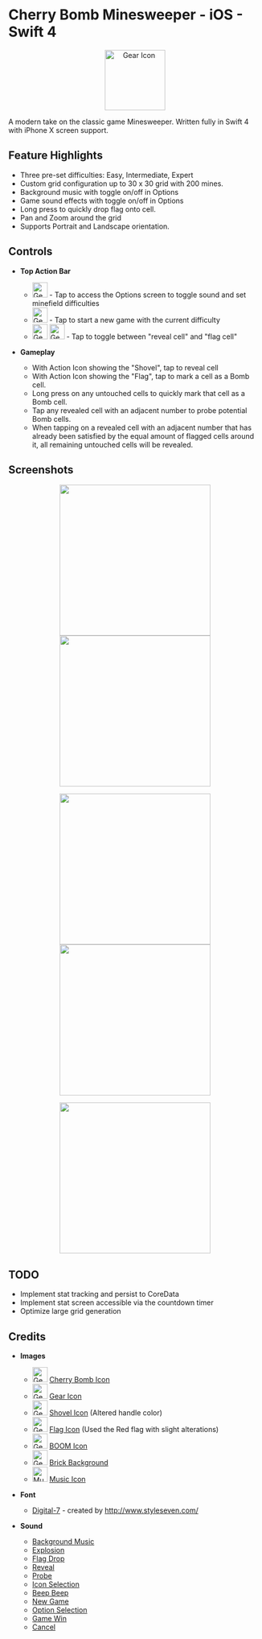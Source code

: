 # Cherry Bomb Minesweeper - iOS - Swift 4
<p align="center"><img src="https://github.com/duyngn/cherry-bomb-sweeper-ios/blob/master/CherryBombSweeper/Assets.xcassets/AppIcon.appiconset/Icon-180.png?raw=true" alt="Gear Icon" width="120"/> </p>

A modern take on the classic game Minesweeper. Written fully in Swift 4 with iPhone X screen support.

## Feature Highlights
 - Three pre-set difficulties: Easy, Intermediate, Expert
 - Custom grid configuration up to 30 x 30 grid with 200 mines.
 - Background music with toggle on/off in Options
 - Game sound effects with toggle on/off in Options
 - Long press to quickly drop flag onto cell.
 - Pan and Zoom around the grid
 - Supports Portrait and Landscape orientation.

## Controls
- **Top Action Bar**
	- <img src="https://github.com/duyngn/cherry-bomb-sweeper-ios/blob/master/CherryBombSweeper/Assets.xcassets/gear-icon.imageset/gear-120.png?raw=true" alt="Gear Icon" width="30" height="30"/> - Tap to access the Options screen to toggle sound and set minefield difficulties
	- <img src="https://github.com/duyngn/cherry-bomb-sweeper-ios/blob/master/CherryBombSweeper/Assets.xcassets/cherry-bomb-icon.imageset/Icon-120.png?raw=true" alt="Gear Icon" width="30" height="30"/> - Tap to start a new game with the current difficulty
	- <img src="https://github.com/duyngn/cherry-bomb-sweeper-ios/blob/master/CherryBombSweeper/Assets.xcassets/shovel-icon.imageset/shovel-120.png?raw=true" alt="Gear Icon" width="30" height="30"/> <img src="https://github.com/duyngn/cherry-bomb-sweeper-ios/blob/master/CherryBombSweeper/Assets.xcassets/flag-icon.imageset/Icon-120.png?raw=true" alt="Gear Icon" width="30" height="30"/> - Tap to toggle between "reveal cell" and "flag cell"
	
- **Gameplay**
	- With Action Icon showing the "Shovel", tap to reveal cell
	- With Action Icon showing the "Flag", tap to mark a cell as a Bomb cell.
	- Long press on any untouched cells to quickly mark that cell as a Bomb cell.
	- Tap any revealed cell with an adjacent number to probe potential Bomb cells.
	- When tapping on a revealed cell with an adjacent number that has already been satisfied by the equal amount of flagged cells around it, all remaining untouched cells will be revealed.

## Screenshots
<p align="center">
<img src="https://user-images.githubusercontent.com/5741896/35718857-3d37fac2-079b-11e8-9c46-05d2d17742b5.jpg" width="300"/> <img src="https://user-images.githubusercontent.com/5741896/35718813-0ab93a7a-079b-11e8-928d-3c2919db4701.jpg" width="300"/>
</p>
<p align="center">
<img src="https://user-images.githubusercontent.com/5741896/35718871-5260ade0-079b-11e8-85b3-03ce02846ad2.jpg" width="300"/> <img src="https://user-images.githubusercontent.com/5741896/36017407-73789e3e-0d2c-11e8-9327-ef1ebb9fb16a.PNG" width="300"/>
</p>
<p align="center">
<img src="https://user-images.githubusercontent.com/5741896/36017473-b8a9035e-0d2c-11e8-8995-6a181f6d7c98.PNG" width="300"/>
</p>

## TODO

- Implement stat tracking and persist to CoreData
- Implement stat screen accessible via the countdown timer
- Optimize large grid generation

## Credits

- **Images**
	- <img src="https://github.com/duyngn/cherry-bomb-sweeper-ios/blob/master/CherryBombSweeper/Assets.xcassets/cherry-bomb-icon.imageset/Icon-120.png?raw=true" alt="Gear Icon" width="30" height="30"/> [Cherry Bomb Icon](https://www.1001freedownloads.com/free-clipart/cartoon-bomb)
	- <img src="https://github.com/duyngn/cherry-bomb-sweeper-ios/blob/master/CherryBombSweeper/Assets.xcassets/gear-icon.imageset/gear-120.png?raw=true" alt="Gear Icon" width="30" height="30"/> [Gear Icon](https://www.1001freedownloads.com/free-clipart/architetto-ruota-dentata-2)
	- <img src="https://github.com/duyngn/cherry-bomb-sweeper-ios/blob/master/CherryBombSweeper/Assets.xcassets/shovel-icon.imageset/shovel-120.png?raw=true" alt="Gear Icon" width="30" height="30"/> [Shovel Icon](https://www.1001freedownloads.com/free-clipart/shovel-4) (Altered handle color)
	- <img src="https://github.com/duyngn/cherry-bomb-sweeper-ios/blob/master/CherryBombSweeper/Assets.xcassets/flag-icon.imageset/Icon-120.png?raw=true" alt="Gear Icon" width="30" height="30"/> [Flag Icon](https://www.1001freedownloads.com/free-clipart/game-marbles-flags) (Used the Red flag with slight alterations)
	- <img src="https://github.com/duyngn/cherry-bomb-sweeper-ios/blob/master/CherryBombSweeper/Assets.xcassets/boom-icon.imageset/Icon-120.png?raw=true" alt="Gear Icon" width="30" height="30"/> [BOOM Icon](https://www.1001freedownloads.com/free-clipart/boom)
	- <img src="https://github.com/duyngn/cherry-bomb-sweeper-ios/blob/master/CherryBombSweeper/Assets.xcassets/brick-tile-icon.imageset/brick-tile-icon-120.jpg?raw=true" alt="Gear Icon" width="30" height="30"/> [Brick Background](https://www.1001freedownloads.com/free-clipart/brick-tile)
	- <img src="https://github.com/duyngn/cherry-bomb-sweeper-ios/blob/master/CherryBombSweeper/Assets.xcassets/music-icon.imageset/music-icon-120.png?raw=true" alt="Music Icon" width="30" height="30"/> [Music Icon](https://www.1001freedownloads.com/free-clipart/double_croche)
	
- **Font**
	- [Digital-7](http://www.styleseven.com/php/get_product.php?product=Digital-7) - created by http://www.styleseven.com/
	
- **Sound**
	- [Background Music](https://freesound.org/people/RokZRooM/sounds/344778/)
	- [Explosion](https://freesound.org/people/Iwiploppenisse/sounds/156031/)
	- [Flag Drop](https://freesound.org/people/plasterbrain/sounds/237422/)
	- [Reveal](https://freesound.org/people/NenadSimic/sounds/171697/)
	- [Probe](https://freesound.org/people/kwahmah_02/sounds/256116/)
	- [Icon Selection](https://freesound.org/people/PaulMorek/sounds/330052/)
	- [Beep Beep](https://freesound.org/people/Kodack/sounds/258193/)
	- [New Game](https://freesound.org/people/InspectorJ/sounds/403009/)
	- [Option Selection](https://freesound.org/people/pan14/sounds/263133/)
	- [Game Win](https://freesound.org/people/LittleRobotSoundFactory/sounds/270404/)
	- [Cancel](https://freesound.org/people/hodomostvarujemritam/sounds/171273/)
